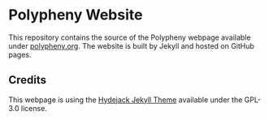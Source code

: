 # Polypheny Website

This repository contains the source of the Polypheny webpage available under [polypheny.org](https://polypheny.org/). The website is built by Jekyll and hosted on GitHub pages.


## Credits
This webpage is using the [Hydejack Jekyll Theme](https://github.com/hydecorp/hydejack) available under the GPL-3.0 license.

